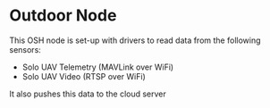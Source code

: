 # Outdoor Node


This OSH node is set-up with drivers to read data from the following sensors:

- Solo UAV Telemetry (MAVLink over WiFi)
- Solo UAV Video (RTSP over WiFi)


It also pushes this data to the cloud server



